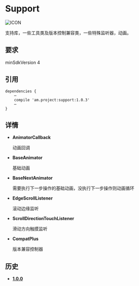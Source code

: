 # Support
![ICON](https://github.com/AlexMofer/ProjectX/blob/master/support/icon.png)

支持库，一些工具类及版本控制兼容类，一些特殊监听器，动画。
## 要求
minSdkVersion 4
## 引用
```
dependencies {
    ⋯
    compile 'am.project:support:1.0.3'
    ⋯
}
```
## 详情
- **AnimatorCallback**

    动画回调
- **BaseAnimator**

    基础动画
- **BaseNextAnimator**

    需要执行下一步操作的基础动画，没执行下一步操作则动画循环
- **EdgeScrollListener**

    滚动边缘监听
- **ScrollDirectionTouchListener**

    滑动方向触摸监听
- **CompatPlus**

    版本兼容控制器

## 历史
- [**1.0.0**](https://bintray.com/alexmofer/maven/Support/1.0.0)
